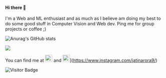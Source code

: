 #### Hi there 👋
I'm a Web and ML enthusiast and as much as I believe am doing my best to do some good stuff in Computer Vision and Web dev. Ping me for group projects or coffee ;) 

![Anurag's GitHub stats](https://github-readme-stats.vercel.app/api?username=arorajatin003&show_icons=true&theme=blue-green)

<img src="https://github-readme-stats.vercel.app/api/top-langs/?username=arorajatin003&layout=compact&count_private=true&theme=blue-green"/>

You can find me at  [<img src="https://img.icons8.com/color/48/000000/linkedin.png" width="23px" backgroung="white">](www.linkedin.com/in/jatin-arora-b94b8118b/)  and  <img src="https://img.icons8.com/color/48/000000/instagram-new--v1.png" width="23px"  backgroung="white" >](https://www.instagram.com/jatinarora9/)

![Visitor Badge](https://visitor-badge.laobi.icu/badge?page_id=arorajatin003.arorajatin003)


<!--
**devanshpratapsingh/devanshpratapsingh** is a ✨ _special_ ✨ repository because its `README.md` (this file) appears on your GitHub profile.

[![Readme Card](https://github-readme-stats.vercel.app/api/pin/?username=arorajatin003&repo=Paper_Implementations&theme=blue-green)](https://github.com/arorajatin003/Paper_Implementations)



Here are some ideas to get you started:

- 🔭 I’m currently working on ...
- 🌱 I’m currently learning ...
- 👯 I’m looking to collaborate on ...
- 🤔 I’m looking for help with ...
- 💬 Ask me about ...
- 📫 How to reach me: ...
- 😄 Pronouns: ...
- ⚡ Fun fact: ...
-->
